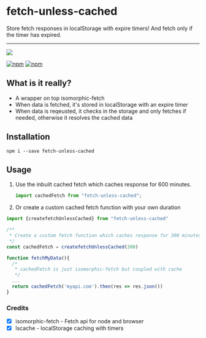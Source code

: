 # fetch-unless-cached

Store fetch responses in localStorage with expire timers! And fetch only if the timer has expired.

<hr/>

[![](https://nodei.co/npm/fetch-unless-cached.png?compact=true)](https://nodei.co/npm/fetch-unless-cached/)

[![npm](https://img.shields.io/npm/dm/fetch-unless-cached.svg?style=for-the-badge)](https://www.npmjs.com/package/fetch-unless-cached)
[![npm](https://img.shields.io/npm/l/fetch-unless-cached.svg?style=for-the-badge)](https://www.npmjs.com/package/fetch-unless-cached)

## What is it really?

   - A wrapper on top isomorphic-fetch
   - When data is fetched, it's stored in localStorage with an expire timer
   - When data is reqeusted, it checks in the storage and only fetches if needed, otherwise it resolves the cached data
   

## Installation

```shell
npm i --save fetch-unless-cached
```

## Usage

1. Use the inbuilt cached fetch which caches response for 600 minutes.

   ```javascript
   import cachedFetch from "fetch-unless-cached";
   ```

2. Or create a custom cached fetch function with your own duration

```javascript
import {createfetchUnlessCached} from "fetch-unless-cached"

/**
 * Create a custom fetch function which caches response for 300 minutes
 */
const cachedFetch = createfetchUnlessCached(300)

function fetchMyData(){
  /*
   * cachedFetch is just isomorphic-fetch but coupled with cache
   */
  ...
  return cachedFetch('myapi.com').then(res => res.json())
}
```

### Credits

* [x] isomorphic-fetch - Fetch api for node and browser
* [x] lscache - localStorage caching with timers
